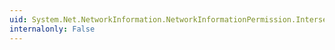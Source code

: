 ```yaml
---
uid: System.Net.NetworkInformation.NetworkInformationPermission.Intersect(System.Security.IPermission)
internalonly: False
---
```

